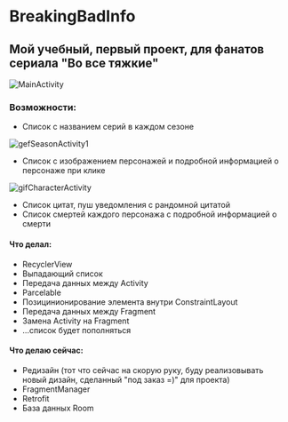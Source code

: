 # BreakingBadInfo
## Мой учебный, первый проект, для фанатов сериала "Во все тяжкие"

![MainActivity](https://user-images.githubusercontent.com/104390065/173086304-fc0f7f7c-3528-42ca-ad36-e0ad8bc32336.PNG)

### Возможности:

* Список с названием серий в каждом сезоне

![gefSeasonActivity1](https://user-images.githubusercontent.com/104390065/173089540-f21199fb-5636-432f-ac6c-2e695692e063.gif)

* Список с изображением персонажей и подробной информацией о персонаже при клике

![gifCharacterActivity](https://user-images.githubusercontent.com/104390065/173089939-2ac86477-cf25-46ba-9779-424404e927c0.gif)

* Список цитат, пуш уведомления с рандомной цитатой
* Список смертей каждого персонажа с подробной информацией о смерти

#### Что делал:
* RecyclerView
* Выпадающий список
* Передача данных между Activity
* Parcelable
* Позицинионирование элемента внутри ConstraintLayout
* Передача данных между Fragment
* Замена Activity на Fragment
* ...список будет пополняться

#### Что делаю сейчас:
* Редизайн (тот что сейчас на скорую руку, буду реализовывать новый дизайн, сделанный "под заказ =)" для проекта)
* FragmentManager
* Retrofit
* База данных Room







